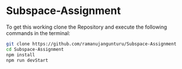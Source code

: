 # Subspace-Assignment

To get this working clone the Repository and execute the following commands in the terminal:

   ```bash
   git clone https://github.com/ramanujangunturu/Subspace-Assignment
   cd Subspace-Assignment
   npm install
   npm run devStart
